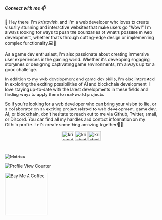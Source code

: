 ##### Connect with me 📫

👋 Hey there, I'm <i>kristovish.</i> and I'm a web developer who loves to create visually stunning and interactive websites that make users go "Wow!" I'm always looking for ways to push the boundaries of what's possible in web development, whether that's through cutting-edge design or implementing complex functionality.💻🚀

As a game dev enthusiast, I'm also passionate about creating immersive user experiences in the gaming world. Whether it's developing engaging storylines or designing captivating game environments, I'm always up for a good challenge.

In addition to my web development and game dev skills, I'm also interested in exploring the exciting possibilities of AI and blockchain development. I love staying up-to-date with the latest developments in these fields and finding ways to apply them to real-world projects.

So if you're looking for a web developer who can bring your vision to life, or a collaborator on an exciting project related to web development, game dev, AI, or blockchain, don't hesitate to reach out to me via Github, Twitter, email, or Discord. You can find all my handles and contact information on my Github profile. Let's create something amazing together!🤝✨


<p align="center">
<a href="https://twitter.com/kristovish" target="blank"><img align="center" src="https://raw.githubusercontent.com/rahuldkjain/github-profile-readme-generator/master/src/images/icons/Social/twitter.svg" alt="kristovish" height="30" width="40" /></a>
<a href="https://linkedin.com/in/kristovish" target="blank"><img align="center" src="https://cdn.jsdelivr.net/gh/devicons/devicon/icons/linkedin/linkedin-plain.svg" alt="kristovish" height="30" width="40" /></a>
<a href="https://discord.gg/kristovish#8186" target="blank"><img align="center" src="https://www.svgrepo.com/show/343548/discord-communication-interaction-message-network.svg" alt="kristovish#8186" height="30" width="40" /></a>
</p>


<br>

![Metrics](https://metrics.lecoq.io/kristovish?template=classic&base.indepth=true&base.hireable=true&languages=1&achievements=1&base.indepth=true&base.hireable=true&languages.limit=8&languages.threshold=0%25&languages.other=false&languages.colors=github&languages.sections=most-used&languages.indepth=false&languages.analysis.timeout=20&languages.categories=markup%2C%20programming&languages.recent.categories=markup%2C%20programming&languages.recent.load=300&languages.recent.days=14&achievements.threshold=C&achievements.secrets=true&achievements.display=compact&achievements.limit=0&config.timezone=America%2FSantiago&config.display=large)



![Profile View Counter](https://komarev.com/ghpvc/?username=kristovish)



<a href="https://www.buymeacoffee.com/kristovish" target="_blank">
    <img 
        align="left" 
        src="https://cdn.buymeacoffee.com/buttons/v2/default-blue.png"
        alt="Buy Me A Coffee" style="width: 140px !important;" 
        />
      </a>


